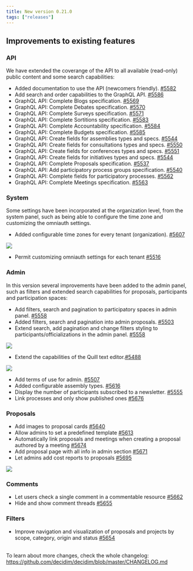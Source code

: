 ```yaml
---
title: New version 0.21.0
tags: ["releases"]
---
```

## Improvements to existing features

### API

We have extended the coverange of the API to all available (read-only) public content and some search capabilities:

* Added documentation to use the API (newcomers friendly). [\#5582](https://github.com/decidim/decidim/pull/5582)
* Add search and order capabilities to the GraphQL API. [\#5586](https://github.com/decidim/decidim/pull/5586)
* GraphQL API: Complete Blogs specification. [\#5569](https://github.com/decidim/decidim/pull/5569)
* GraphQL API: Complete Debates specification. [\#5570](https://github.com/decidim/decidim/pull/5570)
* GraphQL API: Complete Surveys specification. [\#5571](https://github.com/decidim/decidim/pull/5571)
* GraphQL API: Complete Sortitions specification. [\#5583](https://github.com/decidim/decidim/pull/5583)
* GraphQL API: Complete Accountability specification. [\#5584](https://github.com/decidim/decidim/pull/5584)
* GraphQL API: Complete Budgets specification. [\#5585](https://github.com/decidim/decidim/pull/5585)
* GraphQL API: Create fields for assemblies types and specs. [\#5544](https://github.com/decidim/decidim/pull/5544)
* GraphQL API: Create fields for consultations types and specs. [\#5550](https://github.com/decidim/decidim/pull/5550)
* GraphQL API: Create fields for conferences types and specs. [\#5551](https://github.com/decidim/decidim/pull/5551)
* GraphQL API: Create fields for initiatives types and specs. [\#5544](https://github.com/decidim/decidim/pull/5549)
* GraphQL API: Complete Proposals specification. [\#5537](https://github.com/decidim/decidim/pull/5537)
* GraphQL API: Add participatory process groups specification. [\#5540](https://github.com/decidim/decidim/pull/5540)
* GraphQL API: Complete fields for participatory processes. [\#5562](https://github.com/decidim/decidim/pull/5562)
* GraphQL API: Complete Meetings specification. [\#5563](https://github.com/decidim/decidim/pull/5563)

### System

Some settings have been incorporated at the organization level, from the system panel, such as being able to configure the time zone and customizing the omniauth settings.

* Added configurable time zones for every tenant (organization). [\#5607](https://github.com/decidim/decidim/pull/5607)

![](https://lh4.googleusercontent.com/u3Z3MagjgfoycgKABosLt_FWOQjVmlVak9vixX2PIY9BRnd5WMP6ibrXHREojJ281hu6scWpojjto4Op3n-4oV3XwBQ-PsYezj3pEDw9U7Fsf7Z3IZjJN3jY2dSXLXKzztd-WFBu)

* Permit customizing omniauth settings for each tenant [\#5516](https://github.com/decidim/decidim/pull/5516)

### Admin

In this version several improvements have been added to the admin panel, such as filters and extended search capabilities for proposals, participants and participation spaces:

* Add filters, search and pagination to participatory spaces in admin panel. [\#5558](https://github.com/decidim/decidim/pull/5558)
* Added filters, search and pagination into admin proposals. [\#5503](https://github.com/decidim/decidim/pull/5503)
* Extend search, add pagination and change filters styling to participants/officializations in the admin panel. [\#5558](https://github.com/CodiTramuntana/decidim/pull/5558)

![](https://lh4.googleusercontent.com/Yt7phIONhkkTGDtV3bJVWyfwb_LCWW-WB_gnMmhOxyBS7Xbcf5h6MSleOClUdYQ_oc-rlupd7oQgto6AzTiuHqz_bsZn_AzXwbGB-54of6vTUw3BXMkOH4KfiescJgPL8xxSeGrM)

* Extend the capabilities of the Quill text editor.[\#5488](https://github.com/decidim/decidim/pull/5488)

![](https://lh5.googleusercontent.com/J_NikFHoDnS2SSDKsvPf9n2aUgIRe_2dhjQ53MhpK1WlBge-5_hOQ0w1xULvefIyJxatgae9YVk8LgTdBTdzgcaQXnwZImJ8O4DF42DXVI2e2bLWzdjV0BPq7T57xOx6z-MERUJq)



* Add terms of use for admin. [\#5507](https://github.com/decidim/decidim/pull/5507)
* Added configurable assembly types. [\#5616](https://github.com/decidim/decidim/pull/5616)
* Display the number of participants subscribed to a newsletter. [\#5555](https://github.com/decidim/decidim/pull/5555)
* Link processes and only show published ones [\#5676](https://github.com/decidim/decidim/pull/5676)

### Proposals

* Add images to proposal cards [\#5640](https://github.com/decidim/decidim/pull/5640)
* Allow admins to set a predefined template [\#5613](https://github.com/decidim/decidim/pull/5613)
* Automatically link proposals and meetings when creating a proposal authored by a meeting [\#5674](https://github.com/decidim/decidim/pull/5674)
* Add proposal page with all info in admin section [\#5671](https://github.com/decidim/decidim/pull/5671)
* Let admins add cost reports to proposals [\#5695](https://github.com/decidim/decidim/pull/5695)

![](https://lh6.googleusercontent.com/cuVFUcZUFW1fcy4LRiqOyLClRAKL3rt3gdYApANqoMd8jJYGS_2P6V8nOSrf6fueE60LpKgjktg-mAyFi7Zset9vrLz2xRdXYKeuzKqSglVZZRAuIBEus4B7GOYZ7yf1ut7LHnrs)

### Comments

* Let users check a single comment in a commentable resource [\#5662](https://github.com/decidim/decidim/pull/5662)
* Hide and show comment threads [\#5655](https://github.com/decidim/decidim/pull/5655)

### Filters

* Improve navigation and visualization of proposals and projects by scope, category, origin and status [\#5654](https://github.com/decidim/decidim/pull/5654)

\
To learn about more changes, check the whole changelog: <https://github.com/decidim/decidim/blob/master/CHANGELOG.md>